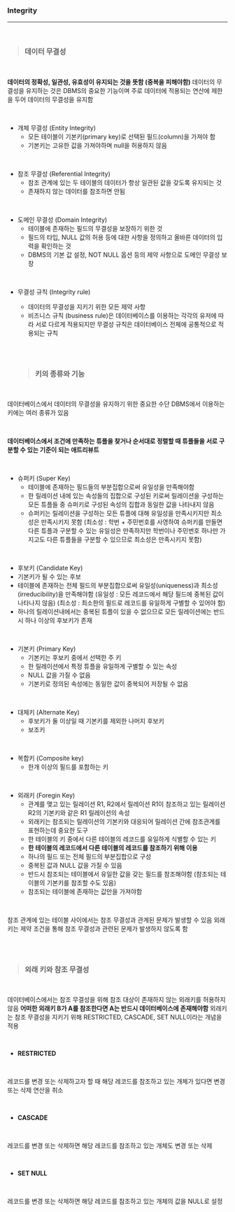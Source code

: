 ### Integrity
---

<br>

>### __데이터 무결성__

<br>

__데이터의 정확성, 일관성, 유효성이 유지되는 것을 뜻함 (중복을 피해야함)__
데이터의 무결성을 유지하는 것은 DBMS의 중요한 기능이며 주로 데이터에 적용되는 연산에 제한을 두어 데이터의 무결성을 유지함

<br>

- 개체 무결성 (Entity Integrity)
  - 모든 테이블이 기본키(primary key)로 선택된 필드(column)을 가져야 함
  - 기본키는 고유한 값을 가져야하며 null을 허용하지 않음

<br>

- 참조 무결성 (Referential Integrity)
  - 참조 관계에 있는 두 테이블의 데이터가 항상 일관된 값을 갖도록 유지되는 것
  - 존재하지 않는 데이터를 참조하면 안됨

<br>

- 도메인 무결성 (Domain Integrity)
  - 테이블에 존재하는 필드의 무결성을 보장하기 위한 것
  - 필드의 타입, NULL 값의 허용 등에 대한 사항을 정의하고 올바른 데이터의 입력을 확인하는 것
  - DBMS의 기본 값 설정, NOT NULL 옵션 등의 제약 사항으로 도메인 무결성 보장

<br>

- 무결성 규칙 (Integrity rule)
  - 데이터의 무결성을 지키기 위한 모든 제약 사항
  - 비즈니스 규칙 (business rule)은 데이터베이스를 이용하는 각각의 유저에 따라 서로 다르게 적용되지만 무결성 규칙은 데이터베이스 전체에 공통적으로 적용되는 규칙

  <br><br>

  >### __키의 종류와 기능__

  <br>

데이터베이스에서 데이터의 무결성을 유지하기 위한 중요한 수단
DBMS에서 이용하는 키에는 여러 종류가 있음

<br>

__데이터베이스에서 조건에 만족하는 튜플을 찾거나 순서대로 정렬할 때 튜플들을 서로 구분할 수 있는 기준이 되는 애트리뷰트__

<br>

- 슈퍼키 (Super Key)
  - 테이블에 존재하는 필드들의 부분집합으로써 유일성을 만족해야함
  - 한 릴레이션 내에 있는 속성들의 집합으로 구성된 키로써 릴레이션을 구성하는 모든 튜플들 중 슈퍼키로 구성된 속성의 집합과 동일한 값을 나타내지 않음
  - 슈퍼키는 릴레이션을 구성하는 모든 튜플에 대해 유일성을 만족시키지만 최소성은 만족시키지 못함
  (최소성 : 학번 + 주민번호를 사영하여 슈퍼키를 만들면 다른 튜플과 구분할 수 있는 유일성은 만족하지만 학번이나 주민번호 하나만 가지고도 다른 튜플들을 구분할 수 있으므로 최소성은 만족시키지 못함)

<br>

- 후보키 (Candidate Key)
 - 기본키가 될 수 있는 후보
 - 테이블에 존재하는 전체 필드의 부분집합으로써 유일성(uniqueness)과 최소성(irreducibility)을 만족해야함
 (유일성 : 모든 레코드에서 해당 필드에 중복된 값이 나타나지 않음)
 (최소성 : 최소한의 필드로 레코드를 유일하게 구별할 수 있어야 함)
 - 하나의 릴레이션내에서는 중복된 튜플이 있을 수 없으므로 모든 릴레이션에는 반드시 하나 이상의 후보키가 존재

<br>

- 기본키 (Primary Key)
  - 기본키는 후보키 중에서 선택한 주 키
  - 한 릴레이션에서 특정 튜플을 유일하게 구별할 수 있는 속성
  - NULL 값을 가질 수 없음
  - 기본키로 정의된 속성에는 동일한 값이 중복되어 저장될 수 없음

<br>

- 대체키 (Alternate Key)
  - 후보키가 둘 이상일 때 기본키를 제외한 나머지 후보키
  - 보조키

<br>

- 복합키 (Composite key)
  - 한개 이상의 필드를 포함하는 키

<br>

- 외래키 (Foregin Key)
  - 관계를 맺고 있는 릴레이션 R1, R2에서 릴레이션 R1이 참조하고 있는 릴레이션 R2의 기본키와 같은 R1 릴레이션의 속성
  - 외래키는 참조되는 릴레이션의 기본키와 대응되어 릴레이션 간에 참조관계를 표현하는데 중요한 도구
  - 한 테이블의 키 중에서 다른 테이블의 레코드를 유일하게 식별할 수 있는 키
  - __한 테이블의 레코드에서 다른 테이블의 레코드를 참조하기 위해 이용__
  - 하나의 필드 또는 전체 필드의 부분집합으로 구성
  - 중복된 값과 NULL 값을 가질 수 있음
  - 반드시 참조되는 테이블에서 유일한 값을 갖는 필드를 참조해야함
  (참조되는 테이블의 기본키를 참조할 수도 있음)
  - 참조되는 테이블에 존재하는 값만을 가져야함

<br>

참조 관계에 있는 테이블 사이에서는 참조 무결성과 관계된 문제가 발생할 수 있음
외래키는 제약 조건을 통해 참조 무결성과 관련된 문제가 발생하지 않도록 함

<br><br>

>### __외래 키와 참조 무결성__

<br>

데이터베이스에서는 참조 무결성을 위해 참조 대상이 존재하지 않는 외래키를 허용하지 않음
__어떠한 외래키 B가 A를 참조한다면 A는 반드시 데이터베이스에 존재해야함__
외래키는 참조 무결성을 지키기 위해 RESTRICTED, CASCADE, SET NULL이라는 개념을 적용

<br>

- __RESTRICTED__

<br>

레코드를 변경 또는 삭제하고자 할 때 해당 레코드를 참조하고 있는 개체가 있다면 변경 또는 삭제 연산을 취소

<br>

- __CASCADE__

<br>

레코드를 변경 또는 삭제하면 해당 레코드를 참조하고 있는 개체도 변경 또는 삭제

<br>

- __SET NULL__

<br>

레코드를 변경 또는 삭제하면 해당 레코드를 참조하고 있는 개체의 값을 NULL로 설정
